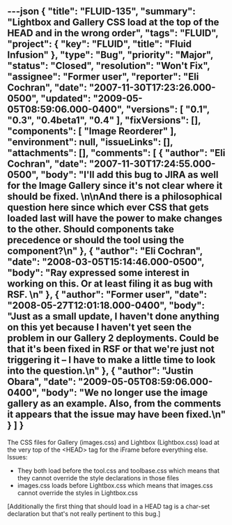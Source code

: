 ---json
{
  "title": "FLUID-135",
  "summary": "Lightbox and Gallery CSS load at the top of the HEAD and in the wrong order",
  "tags": "FLUID",
  "project": {
    "key": "FLUID",
    "title": "Fluid Infusion"
  },
  "type": "Bug",
  "priority": "Major",
  "status": "Closed",
  "resolution": "Won't Fix",
  "assignee": "Former user",
  "reporter": "Eli Cochran",
  "date": "2007-11-30T17:23:26.000-0500",
  "updated": "2009-05-05T08:59:06.000-0400",
  "versions": [
    "0.1",
    "0.3",
    "0.4beta1",
    "0.4"
  ],
  "fixVersions": [],
  "components": [
    "Image Reorderer"
  ],
  "environment": null,
  "issueLinks": [],
  "attachments": [],
  "comments": [
    {
      "author": "Eli Cochran",
      "date": "2007-11-30T17:24:55.000-0500",
      "body": "I'll add this bug to JIRA as well for the Image Gallery since it's not clear where it should be fixed.&#x20;\n\nAnd there is a philosophical question here since which ever CSS that gets loaded last will have the power to make changes to the other. Should components take precedence or should the tool using the component?\n"
    },
    {
      "author": "Eli Cochran",
      "date": "2008-03-05T15:14:46.000-0500",
      "body": "Ray expressed some interest in working on this. Or at least filing it as bug with RSF.&#x20;\n"
    },
    {
      "author": "Former user",
      "date": "2008-05-27T12:01:18.000-0400",
      "body": "Just as a small update, I haven't done anything on this yet because I haven't yet seen the problem in our Gallery 2 deployments. Could be that it's been fixed in RSF or that we're just not triggering it – I have to make a little time to look into the question.\n"
    },
    {
      "author": "Justin Obara",
      "date": "2009-05-05T08:59:06.000-0400",
      "body": "We no longer use the image gallery as an example. Also, from the comments it appears that the issue may have been fixed.\n"
    }
  ]
}
---
The CSS files for Gallery (images.css) and Lightbox (Lightbox.css) load at the very top of the \<HEAD> tag for the iFrame before everything else. \
Issues:

* They both load before the tool.css and toolbase.css which means that they cannot override the style declarations in those files
* images.css loads before Lightbox.css which means that images.css cannot override the styles in Lightbox.css

\[Additionally the first thing that should load in a HEAD tag is a char-set declaration but that's not really pertinent to this bug.]

        